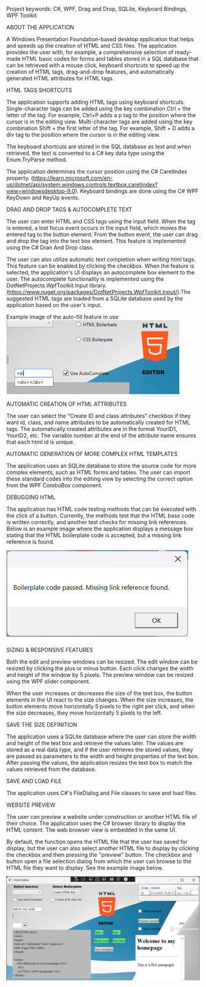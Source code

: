 Project keywords: C#, WPF, Drag and Drop, SQLite, Keyboard Bindings, WPF Toolkit

ABOUT THE APPLICATION

A Windows Presentation Foundation-based desktop application that helps and speeds up the creation of HTML and CSS files. The application provides the user with, for example, a comprehensive selection of ready-made HTML basic codes for forms and tables stored in a SQL database that can be retrieved with a mouse click, keyboard shortcuts to speed up the creation of HTML tags, drag-and-drop features, and automatically generated HTML attributes for HTML tags.

HTML TAGS SHORTCUTS

The application supports adding HTML tags using keyboard shortcuts.
Single-character tags can be added using the key combination Ctrl + the letter of the tag.
For example, Ctrl+P adds a p tag to the position where the cursor is in the editing view.
Multi-character tags are added using the key combination Shift + the first letter of the tag. For example, Shift + D adds a div tag to the position where the cursor is in the editing view.

The keyboard shortcuts are stored in the SQL database as text and when retrieved, the text is converted to a C# key data type using the Enum.TryParse method.

The application determines the cursor position using the C# CaretIndex property.
(https://learn.microsoft.com/en-us/dotnet/api/system.windows.controls.textbox.caretindex?view=windowsdesktop-9.0). Keyboard bindings are done using the C# WPF KeyDown and KeyUp events.

DRAG AND DROP TAGS & AUTOCOMPLETE TEXT

The user can enter HTML and CSS tags using the input field. When the tag is entered, a lost focus event occurs in the input field, which moves the entered tag to the button element.
From the button event, the user can drag and drop the tag into the text box element.
This feature is implemented using the C# Dran And Drop class.

The user can also utilize automatic text completion when writing html tags. This feature can be enabled by clicking the checkbox. When the feature is selected, the application's UI displays an autocomplete box element to the user. The autocomplete functionality is implemented using the DotNetProjects.WpfToolkit.Input library. (https://www.nuget.org/packages/DotNetProjects.WpfToolkit.Input/).The suggested HTML tags are loaded from a SQLite database used by the application based on the user's input.

Example image of the auto-fill feature in use
![alt text](HtmlEditor/images/wpfAC.png)

AUTOMATIC CREATION OF HTML ATTRIBUTES

The user can select the "Create ID and class attributes" checkbox if they want id, class, and name attributes to be automatically created for HTML tags. The automatically created attributes are in the format YourID1, YourID2, etc. The variable number at the end of the attribute name ensures that each html id is unique.

AUTOMATIC GENERATION OF MORE COMPLEX HTML TEMPLATES

The application uses an SQLite database to store the source code for more complex elements, such as HTML forms and tables. The user can import these standard codes into the editing view by selecting the correct option from the WPF ComboBox component.

DEBUGGING HTML

The application has HTML code testing methods that can be executed with the click of a button. Currently, the methods test that the HTML base code is written correctly, and another test checks for missing link references. Below is an example image where the application displays a message box stating that the HTML boilerplate code is accepted, but a missing link reference is found.

![alt text](HtmlEditor/images/testcase.png)


SIZING & RESPONSIVE FEATURES

Both the edit and preview windows can be resized. The edit window can be resized by clicking the plus or minus button. Each click changes the width and height of the window by 5 pixels. The preview window can be resized using the WPF slider component.

When the user increases or decreases the size of the text box, the button elements in the UI react to the size changes. When the size increases, the button elements move horizontally 5 pixels to the right per click, and when the size decreases, they move horizontally 5 pixels to the left.

SAVE THE SIZE DEFINITION

The application uses a SQLite database where the user can store the width and height of the text box and retrieve the values ​​later. The values ​​are stored as a real data type, and if the user retrieves the stored values, they are passed as parameters to the width and height properties of the text box. After passing the values, the application resizes the text box to match the values ​​retrieved from the database.

SAVE AND LOAD FILE

The application uses C#'s FileDialog and File classes to save and load files.

WEBSITE PREVIEW

The user can preview a website under construction or another HTML file of their choice. The application uses the C# browser library to display the HTML content. The web browser view is embedded in the same UI.

By default, the function opens the HTML file that the user has saved for display, but the user can also select another HTML file to display by clicking the checkbox and then pressing the "preview" button. The checkbox and button open a file selection dialog from which the user can browse to the HTML file they want to display. See the example image below.

![alt text](HtmlEditor/images/htmleditor.png)
